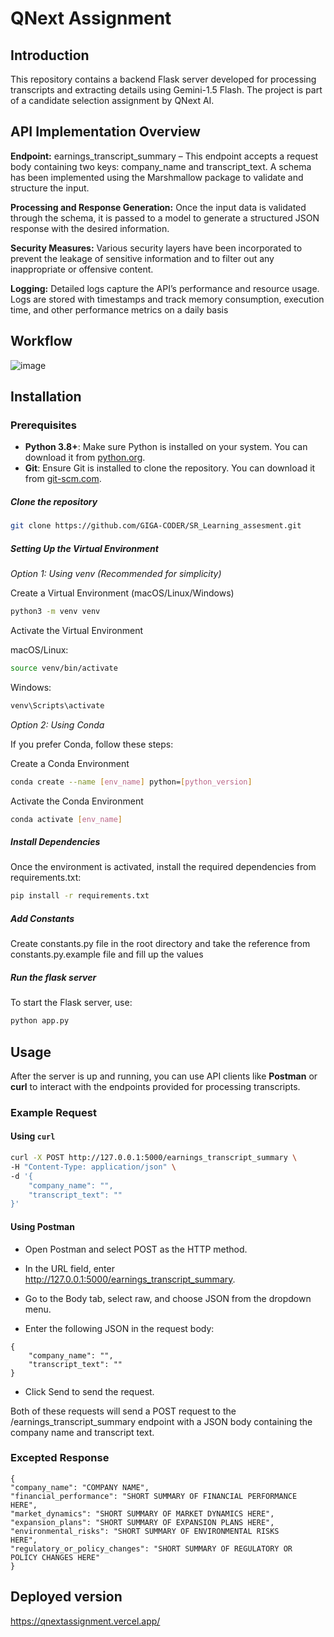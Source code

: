 # QNext Assignment
## Introduction 

This repository contains a backend Flask server developed for processing transcripts and extracting details using Gemini-1.5 Flash. The project is part of a candidate selection assignment by QNext AI.

## API Implementation Overview
**Endpoint:** earnings_transcript_summary – This endpoint accepts a request body containing two keys: company_name and transcript_text. A schema has been implemented using the Marshmallow package to validate and structure the input.

**Processing and Response Generation:** Once the input data is validated through the schema, it is passed to a model to generate a structured JSON response with the desired information.

**Security Measures:** Various security layers have been incorporated to prevent the leakage of sensitive information and to filter out any inappropriate or offensive content.

**Logging:** Detailed logs capture the API’s performance and resource usage. Logs are stored with timestamps and track memory consumption, execution time, and other performance metrics on a daily basis

## Workflow 
![image](https://github.com/user-attachments/assets/72a9b6d7-d952-4d42-8829-c7a3b09de366)

## Installation

### Prerequisites
- **Python 3.8+**: Make sure Python is installed on your system. You can download it from [python.org](https://www.python.org/downloads/).
- **Git**: Ensure Git is installed to clone the repository. You can download it from [git-scm.com](https://git-scm.com/).

##### Clone the repository
```bash
git clone https://github.com/GIGA-CODER/SR_Learning_assesment.git
```
##### Setting Up the Virtual Environment 

*Option 1: Using venv (Recommended for simplicity)*

Create a Virtual Environment (macOS/Linux/Windows)
```bash
python3 -m venv venv 
```
Activate the Virtual Environment

macOS/Linux:

```bash
source venv/bin/activate
```

Windows:
```bash
venv\Scripts\activate
```

*Option 2: Using Conda*

If you prefer Conda, follow these steps:

Create a Conda Environment
```bash
conda create --name [env_name] python=[python_version]
```
Activate the Conda Environment
```bash
conda activate [env_name]
```

##### Install Dependencies

Once the environment is activated, install the required dependencies from requirements.txt:
```bash
pip install -r requirements.txt
```

##### Add Constants
Create constants.py file in the root directory and take the reference from constants.py.example file and fill up the values

##### Run the flask server
To start the Flask server, use:
```bash
python app.py 
```






## Usage

After the server is up and running, you can use API clients like **Postman** or **curl** to interact with the endpoints provided for processing transcripts.

### Example Request

#### Using `curl`

```bash
curl -X POST http://127.0.0.1:5000/earnings_transcript_summary \
-H "Content-Type: application/json" \
-d '{
    "company_name": "",
    "transcript_text": ""
}'
```

#### Using Postman
- Open Postman and select POST as the HTTP method.

- In the URL field, enter http://127.0.0.1:5000/earnings_transcript_summary.

- Go to the Body tab, select raw, and choose JSON from the dropdown menu.

- Enter the following JSON in the request body:

```
{
    "company_name": "",
    "transcript_text": ""
}
```
- Click Send to send the request.

Both of these requests will send a POST request to the /earnings_transcript_summary endpoint with a JSON body containing the company name and transcript text.

### Excepted Response 

```
{
"company_name": "COMPANY NAME",
"financial_performance": "SHORT SUMMARY OF FINANCIAL PERFORMANCE
HERE",
"market_dynamics": "SHORT SUMMARY OF MARKET DYNAMICS HERE",
"expansion_plans": "SHORT SUMMARY OF EXPANSION PLANS HERE",
"environmental_risks": "SHORT SUMMARY OF ENVIRONMENTAL RISKS
HERE",
"regulatory_or_policy_changes": "SHORT SUMMARY OF REGULATORY OR
POLICY CHANGES HERE"
}
```
## Deployed version 
https://qnextassignment.vercel.app/


